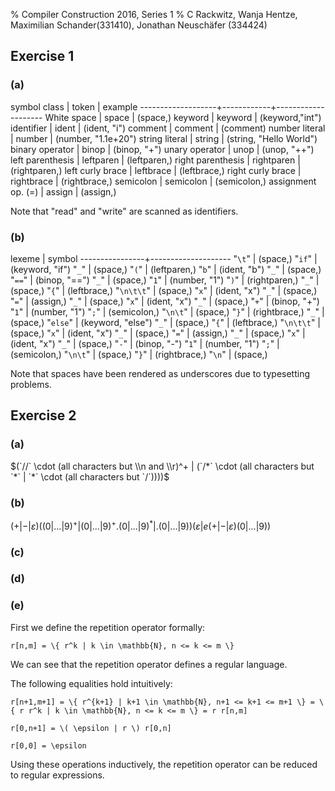 % Compiler Construction 2016, Series 1
% C Rackwitz, Wanja Hentze, Maximilian Schander(331410), Jonathan Neuschäfer (334424)


## Exercise 1

### (a)

symbol class       | token      | example
-------------------+------------+--------------------
White space        | space      | (space,)
keyword            | keyword    | (keyword,"int")
identifier         | ident      | (ident, "i")
comment            | comment    | (comment)
number literal     | number     | (number, "1.1e+20")
string literal     | string     | (string, "Hello World")
binary operator    | binop      | (binop, "+")
unary operator     | unop       | (unop, "++")
left parenthesis   | leftparen  | (leftparen,)
right parenthesis  | rightparen | (rightparen,)
left curly brace   | leftbrace  | (leftbrace,)
right curly brace  | rightbrace | (rightbrace,)
semicolon          | semicolon  | (semicolon,)
assignment op. (=) | assign     | (assign,)

Note that "read" and "write" are scanned as identifiers.


### (b)

lexeme          | symbol
----------------+--------------------
"`\t`"          | (space,)
"`if`"          | (keyword, "if")
"`_`"           | (space,)
"`(`"           | (leftparen,)
"`b`"           | (ident, "b")
"`_`"           | (space,)
"`==`"          | (binop, "==")
"`_`"           | (space,)
"`1`"           | (number, "1")
"`)`"           | (rightparen,)
"`_`"           | (space,)
"`{`"           | (leftbrace,)
"`\n\t\t`"      | (space,)
"`x`"           | (ident, "x")
"`_`"           | (space,)
"`=`"           | (assign,)
"`_`"           | (space,)
"`x`"           | (ident, "x")
"`_`"           | (space,)
"`+`"           | (binop, "+")
"`1`"           | (number, "1")
"`;`"           | (semicolon,)
"`\n\t`"        | (space,)
"`}`"           | (rightbrace,)
"`_`"           | (space,)
"`else`"        | (keyword, "else")
"`_`"           | (space,)
"`{`"           | (leftbrace,)
"`\n\t\t`"      | (space,)
"`x`"           | (ident, "x")
"`_`"           | (space,)
"`=`"           | (assign,)
"`_`"           | (space,)
"`x`"           | (ident, "x")
"`_`"           | (space,)
"`-`"           | (binop, "-")
"`1`"           | (number, "1")
"`;`"           | (semicolon,)
"`\n\t`"        | (space,)
"`}`"           | (rightbrace,)
"`\n`"          | (space,)

Note that spaces have been rendered as underscores due to
typesetting problems.

## Exercise 2

### (a)

$(`//` \cdot (all characters but \\n and \\r)^+ | (`/*` \cdot (all characters but `*` | `*` \cdot (all characters but `/`))))$

<!-- ^ TODO: review -->

### (b)

$(+ | - | \varepsilon) ((0 | ... | 9)^+ | (0 | ... | 9)^+ . (0 | ... | 9)^* | .(0 | ... | 9)) (\varepsilon | e (+|-|\varepsilon) (0| ... | 9))$


### (c)

<!-- erst (b) machen. -->
<!-- dot -->

### (d)

<!-- NFA-Lauf -->

### (e)


First we define the repetition operator formally:

	r[n,m] = \{ r^k | k \in \mathbb{N}, n <= k <= m \}

We can see that the repetition operator defines a regular language.

The following equalities hold intuitively:

	r[n+1,m+1] = \{ r^{k+1} | k+1 \in \mathbb{N}, n+1 <= k+1 <= m+1 \} = \{ r r^k | k \in \mathbb{N}, n <= k <= m \} = r r[n,m]

	r[0,n+1] = \( \epsilon | r \) r[0,n]

	r[0,0] = \epsilon

Using these operations inductively, the repetition operator can be reduced to regular expressions.
